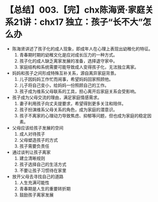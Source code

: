 # 【总结】003.【完】chx陈海贤·家庭关系21讲：chx17 独立：孩子“长不大”怎么办

-   陈海贤讲述了孩子化的成人现象，即成年人在心理上表现出幼稚化的特征。
    1.  青春期时期的幼稚文化是应对成长压力的一种方式。
    2.  孩子化的成人缺乏离家发展的准备，选择退守家中。
    3.  家庭结构和系统需要可能导致成人变得孩子化，无法独立离家。
-   妈妈和孩子之间形成特殊互补关系，源自离异家庭背景。
    1.  儿子因妈妈工作忙而闹事，希望妈妈回家照顾他。
    2.  儿子将自己变小，给妈妈一份照顾自己的工作。
    3.  孩子成为维系父母联系的工具，担心离开后家庭关系会受影响。
-   孩子成为父母交流的理由，满足家庭情感需求。
    1.  妻子利用孩子向丈夫提要求，希望得到更多关注和陪伴。
    2.  孩子扮演维系父母关系的角色，成为家庭的潜意识。
    3.  孩子不离家的心理动力导致焦虑、抑郁等问题，但也成为家庭的稳定因素。
-   父母应该给孩子发展的空间
    1.  成人对待孩子
    2.  父母塑造孩子的方式
    3.  孩子需要负责任
-   通过谈判让孩子离家
    1.  建立清晰规则
    2.  孩子选择自己的生活方式
    3.  不要让孩子习惯待在家里
-   放开父母去寻找自己的道路
    1.  人生充满可能性
    2.  青春期是人生的重要转折期
    3.  鼓励孩子离家发展